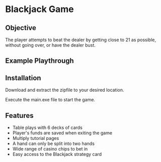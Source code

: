 # Blackjack Game

## Objective
The player attempts to beat the dealer by getting close to 21 as possible, without going over, or have the dealer bust.

## Example Playthrough 


## Installation
Download and extract the zipfile to your desired location.

Execute the main.exe file to start the game.

## Features
- Table plays with 6 decks of cards
- Player's funds are saved when exiting the game
- Multiply tutorial pages
- A hand can only be split into two hands
- Wide range of casino chips to bet in
- Easy access to the Blackjack strategy card




    

